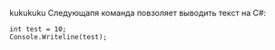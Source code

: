 kukukuku
Следующапя команда повзоляет выводить текст на С#:
```
int test = 10;
Console.Writeline(test);

```